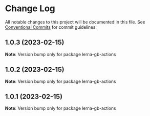 # Change Log

All notable changes to this project will be documented in this file.
See [Conventional Commits](https://conventionalcommits.org) for commit guidelines.

## 1.0.3 (2023-02-15)

**Note:** Version bump only for package lerna-gb-actions





## 1.0.2 (2023-02-15)

**Note:** Version bump only for package lerna-gb-actions





## 1.0.1 (2023-02-15)

**Note:** Version bump only for package lerna-gb-actions
